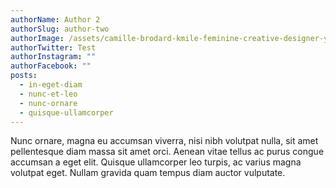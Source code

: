 ```yaml
---
authorName: Author 2
authorSlug: author-two
authorImage: /assets/camille-brodard-kmile-feminine-creative-designer-ygxagvfjfhc-unsplash.jpg
authorTwitter: Test
authorInstagram: ""
authorFacebook: ""
posts:
  - in-eget-diam
  - nunc-et-leo
  - nunc-ornare
  - quisque-ullamcorper
---
```

Nunc ornare, magna eu accumsan viverra, nisi nibh volutpat nulla, sit amet pellentesque diam massa sit amet orci. Aenean vitae tellus ac purus congue accumsan a eget elit. Quisque ullamcorper leo turpis, ac varius magna volutpat eget. Nullam gravida quam tempus diam auctor vulputate.